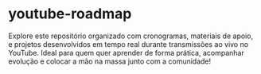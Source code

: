 # youtube-roadmap
Explore este repositório organizado com cronogramas, materiais de apoio, e projetos desenvolvidos em tempo real durante transmissões ao vivo no YouTube. Ideal para quem quer aprender de forma prática, acompanhar evolução e colocar a mão na massa junto com a comunidade!
